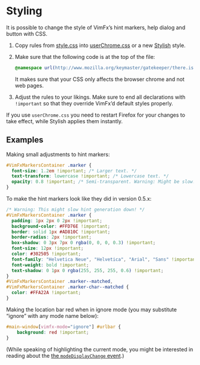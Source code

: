 <!--
This is part of the VimFx documentation.
Copyright Simon Lydell 2015.
See the file README.md for copying conditions.
-->

# Styling

It is possible to change the style of VimFx’s hint markers, help dialog and
button with CSS.

1. Copy rules from [style.css] into [userChrome.css] or a new [Stylish] style.

2. Make sure that the following code is at the top of the file:

   ```css
   @namespace url(http://www.mozilla.org/keymaster/gatekeeper/there.is.only.xul);
   ```

   It makes sure that your CSS only affects the browser chrome and not web
   pages.

3. Adjust the rules to your likings. Make sure to end all declarations with
   `!important` so that they override VimFx’d default styles properly.

If you use `userChrome.css` you need to restart Firefox for your changes to take
effect, while Stylish applies them instantly.

[style.css]: ../extension/skin/style.css
[userChrome.css]: http://kb.mozillazine.org/UserChrome.css
[Stylish]: https://addons.mozilla.org/firefox/addon/stylish/

## Examples

Making small adjustments to hint markers:

```css
#VimFxMarkersContainer .marker {
  font-size: 1.2em !important; /* Larger text. */
  text-transform: lowercase !important; /* Lowercase text. */
  opacity: 0.8 !important; /* Semi-transparent. Warning: Might be slow! */
}
```

To make the hint markers look like they did in version 0.5.x:

```css
/* Warning: This might slow hint generation down! */
#VimFxMarkersContainer .marker {
  padding: 1px 2px 0 2px !important;
  background-color: #FFD76E !important;
  border: solid 1px #AD810C !important;
  border-radius: 2px !important;
  box-shadow: 0 3px 7px 0 rgba(0, 0, 0, 0.3) !important;
  font-size: 12px !important;
  color: #302505 !important;
  font-family: "Helvetica Neue", "Helvetica", "Arial", "Sans" !important;
  font-weight: bold !important;
  text-shadow: 0 1px 0 rgba(255, 255, 255, 0.6) !important;
}
#VimFxMarkersContainer .marker--matched,
#VimFxMarkersContainer .marker-char--matched {
  color: #FFA22A !important;
}
```

Making the location bar red when in ignore mode (you may substitute “ignore”
with any mode name below):

```css
#main-window[vimfx-mode="ignore"] #urlbar {
    background: red !important;
}
```

(While speaking of highlighting the current mode, you might be interested in
reading about the [the `modeDisplayChange` event].)

[the `modeDisplayChange` event]: api.md#the-modedisplaychange-event
